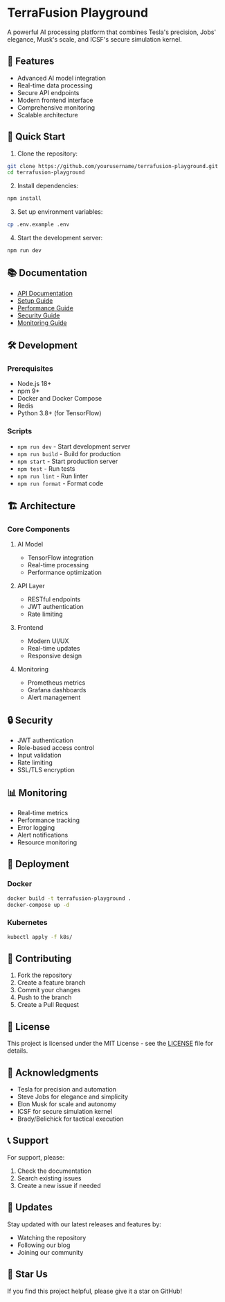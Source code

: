 # TerraFusion Playground

A powerful AI processing platform that combines Tesla's precision, Jobs' elegance, Musk's scale, and ICSF's secure simulation kernel.

## 🌟 Features

- Advanced AI model integration
- Real-time data processing
- Secure API endpoints
- Modern frontend interface
- Comprehensive monitoring
- Scalable architecture

## 🚀 Quick Start

1. Clone the repository:
```bash
git clone https://github.com/yourusername/terrafusion-playground.git
cd terrafusion-playground
```

2. Install dependencies:
```bash
npm install
```

3. Set up environment variables:
```bash
cp .env.example .env
```

4. Start the development server:
```bash
npm run dev
```

## 📚 Documentation

- [API Documentation](docs/api.md)
- [Setup Guide](docs/setup.md)
- [Performance Guide](docs/performance.md)
- [Security Guide](docs/security.md)
- [Monitoring Guide](docs/monitoring.md)

## 🛠️ Development

### Prerequisites

- Node.js 18+
- npm 9+
- Docker and Docker Compose
- Redis
- Python 3.8+ (for TensorFlow)

### Scripts

- `npm run dev` - Start development server
- `npm run build` - Build for production
- `npm start` - Start production server
- `npm test` - Run tests
- `npm run lint` - Run linter
- `npm run format` - Format code

## 🏗️ Architecture

### Core Components

1. AI Model
   - TensorFlow integration
   - Real-time processing
   - Performance optimization

2. API Layer
   - RESTful endpoints
   - JWT authentication
   - Rate limiting

3. Frontend
   - Modern UI/UX
   - Real-time updates
   - Responsive design

4. Monitoring
   - Prometheus metrics
   - Grafana dashboards
   - Alert management

## 🔒 Security

- JWT authentication
- Role-based access control
- Input validation
- Rate limiting
- SSL/TLS encryption

## 📊 Monitoring

- Real-time metrics
- Performance tracking
- Error logging
- Alert notifications
- Resource monitoring

## 🚀 Deployment

### Docker

```bash
docker build -t terrafusion-playground .
docker-compose up -d
```

### Kubernetes

```bash
kubectl apply -f k8s/
```

## 🤝 Contributing

1. Fork the repository
2. Create a feature branch
3. Commit your changes
4. Push to the branch
5. Create a Pull Request

## 📝 License

This project is licensed under the MIT License - see the [LICENSE](LICENSE) file for details.

## 🙏 Acknowledgments

- Tesla for precision and automation
- Steve Jobs for elegance and simplicity
- Elon Musk for scale and autonomy
- ICSF for secure simulation kernel
- Brady/Belichick for tactical execution

## 📞 Support

For support, please:
1. Check the documentation
2. Search existing issues
3. Create a new issue if needed

## 🔄 Updates

Stay updated with our latest releases and features by:
- Watching the repository
- Following our blog
- Joining our community

## 🌟 Star Us

If you find this project helpful, please give it a star on GitHub! 